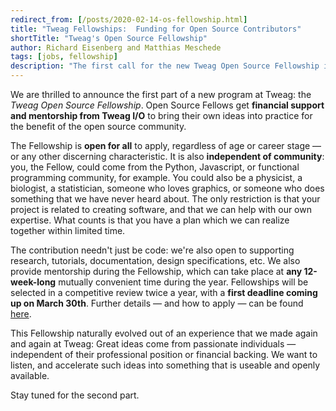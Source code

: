 ```yaml
---
redirect_from: [/posts/2020-02-14-os-fellowship.html]
title: "Tweag Fellowships:  Funding for Open Source Contributors"
shortTitle: "Tweag's Open Source Fellowship"
author: Richard Eisenberg and Matthias Meschede
tags: [jobs, fellowship]
description: "The first call for the new Tweag Open Source Fellowship is open. It offers financial support and mentorship to open source contributors."
---
```


We are thrilled to announce the first part of a new program at Tweag: the _Tweag Open Source Fellowship_.
Open Source Fellows get **financial support and mentorship from Tweag I/O** to bring their own ideas into practice for the benefit of the open source community.

The Fellowship is **open for all** to apply, regardless of age or career stage — or any other discerning characteristic.
It is also **independent of community**: you, the Fellow, could come from the Python, Javascript, or functional programming community, for example.
You could also be a physicist, a biologist, a statistician, someone who loves graphics, or someone who does something that we have never heard about.
The only restriction is that your project is related to creating software, and that we can help with our own expertise.
What counts is that you have a plan which we can realize together within limited time.

The contribution needn't just be code: we're also open to supporting research, tutorials, documentation, design specifications, etc.
We also provide mentorship during the Fellowship, which can take place at **any 12-week-long** mutually convenient time during the year.
Fellowships will be selected in a competitive review twice a year, with a **first deadline coming up on March 30th**.
Further details — and how to apply — can be found [here](https://boards.greenhouse.io/tweag).

This Fellowship naturally evolved out of an experience that we made again and again at Tweag:
Great ideas come from passionate individuals — independent of their professional position or financial backing.
We want to listen, and accelerate such ideas into something that is useable and openly available.

Stay tuned for the second part.
